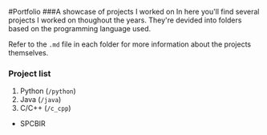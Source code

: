 #Portfolio
###A showcase of projects I worked on
In here you'll find several projects I worked on thoughout the years. They're devided into folders based on the programming language used.

Refer to the `.md` file in each folder for more information about the projects themselves.

### Project list
1. Python (`/python`)
2. Java (`/java`)
3. C/C++ (`/c_cpp`)
  * SPCBIR
